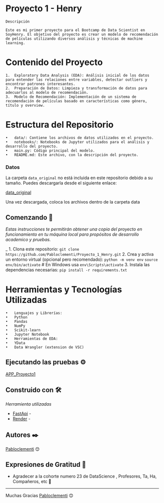 # Proyecto 1 - Henry

    Descripción

    Este es mi primer proyecto para el Bootcamp de Data Scientist en SoyHenry. El objetivo del proyecto es crear un modelo de recomendación de películas utilizando diversos análisis y técnicas de machine learning.

# Contenido del Proyecto

	1.	Exploratory Data Analysis (EDA): Análisis inicial de los datos para entender las relaciones entre variables, detectar outliers y encontrar patrones interesantes.
	2.	Preparación de Datos: Limpieza y transformación de datos para adecuarlos al modelo de recomendación.
	3.	Modelo de Recomendación: Implementación de un sistema de recomendación de películas basado en características como género, título y overview.

# Estructura del Repositorio

	•	data/: Contiene los archivos de datos utilizados en el proyecto.
	•	notebooks/: Notebooks de Jupyter utilizados para el análisis y desarrollo del proyecto.
	•	main.py: Código principal del modelo.
	•	README.md: Este archivo, con la descripción del proyecto.
### Datos

La carpeta `data_original` no está incluida en este repositorio debido a su tamaño. Puedes descargarla desde el siguiente enlace:

[data_original](https://drive.google.com/drive/folders/1u3DQ7Plo3DB9ieg7bLhBd_pvSCg-exPr?usp=sharing)

Una vez descargada, coloca los archivos dentro de la carpeta data 

## Comenzando 🚀

_Estas instrucciones te permitirán obtener una copia del proyecto en funcionamiento en tu máquina local para propósitos de desarrollo academico y pruebas._

_   1.	Clona este repositorio:
    `git clone https://github.com/Pabloclementi/Proyecto_1_Henry.git` 
    2. Crea y activa un entorno virtual (opcional pero recomendado):
    `python -m venv env`
    `source env/bin/activate`  # En Windows usa `env\Scripts\activate`
    3. Instala las dependencias necesarias:
    `pip install -r requirements.txt`

# Herramientas y Tecnologías Utilizadas

	•	Lenguajes y Librerías:
	•	Python
	•	Pandas
	•	NumPy
	•	Scikit-learn
	•	Jupyter Notebook
	•	Herramientas de EDA:
	•	YData
    •	Data Wrangler (extension de VSC)




## Ejecutando las pruebas ⚙️ 

[APP_Proyecto1](https://proyecto-1-henry-79jk.onrender.com/docs)


## Construido con 🛠️

_Herramienta utilizadas_


* [FastApi](https://fastapi.tiangolo.com/) - 
* [Render](https://render.com/) -


## Autores ✒️
[Pabloclementi](https://github.com/Pabloclementi) 😊


## Expresiones de Gratitud 🎁

* Agradecer a la cohorte numero 23 de DataScience , Profesores, Ta, Ha, Compañeros, etc
  📢
---
Muchas Gracias [Pabloclementi](https://github.com/Pabloclementi) 😊
